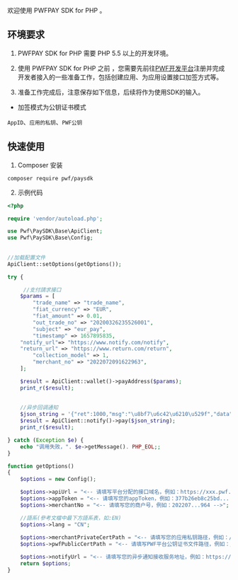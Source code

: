 欢迎使用 PWFPAY SDK for PHP 。

## 环境要求
1. PWFPAY SDK for PHP 需要 PHP 5.5 以上的开发环境。

2. 使用 PWFPAY SDK for  PHP 之前 ，您需要先前往[PWF开发平台](https://pwf.com/)注册并完成开发者接入的一些准备工作，包括创建应用、为应用设置接口加签方式等。

3. 准备工作完成后，注意保存如下信息，后续将作为使用SDK的输入。

* 加签模式为公钥证书模式

`AppID`、`应用的私钥`、`PWF公钥`


## 快速使用

1. Composer 安装
```
composer require pwf/paysdk 
```

2. 示例代码
```php
<?php

require 'vendor/autoload.php';

use Pwf\PaySDK\Base\ApiClient;
use Pwf\PaySDK\Base\Config;
    
    
//加载配置文件
ApiClient::setOptions(getOptions());

try {

     //支付請求接口
    $params = [
        "trade_name" => "trade_name",
        "fiat_currency" => "EUR",
        "fiat_amount" => 0.01,
        "out_trade_no" => "20200326235526001",
        "subject" => "eur_pay",
        "timestamp" => 1657895835,
	"notify_url"=> "https://www.notify.com/notify",
	"return_url" => "https://www.return.com/return",
        "collection_model" => 1,
        "merchant_no" => "2022072091622963",
    ];

    $result = ApiClient::wallet()->payAddress($params);
    print_r($result);
    
    
    //异步回调通知
    $json_string = '{"ret":1000,"msg":"\u8bf7\u6c42\u6210\u529f","data":"WDlwdnBoSkFDeS96bVdIYjg4WUNaaXVuV3NTQ......."}';
    $result = ApiClient::notify()->pay($json_string);
    print_r($result);

} catch (Exception $e) {
    echo "调用失败，". $e->getMessage(). PHP_EOL;;
}

function getOptions()
{
    $options = new Config();

    $options->apiUrl = "<-- 请填写平台分配的接口域名，例如：https://xxx.pwf.com/ -->";
    $options->appToken = "<-- 请填写您的appToken，例如：377b26eb8c25bd... -->";
    $options->merchantNo = "<-- 请填写您的商户号，例如：202207...964 -->";

    //語系(參考文檔中最下方語系表，如:EN)
    $options->lang = "CN";
    
    $options->merchantPrivateCertPath = "<-- 请填写您的应用私钥路径，例如：/foo/MyPrivateKey.pem -->";
    $options->pwfPublicCertPath = "<-- 请填写PWF平台公钥证书文件路径，例如：/foo/PwfPublicKey.pem -->";

    $options->notifyUrl = "<-- 请填写您的异步通知接收服务地址，例如：https://www.notify.com/notify -->";
    return $options;
}

```
